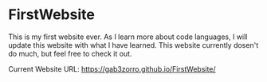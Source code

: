 # FirstWebsite

This is my first website ever. As I learn more about code languages, I will update this website with what I have learned.
This website currently dosen't do much, but feel free to check it out.

Current Website URL: https://gab3zorro.github.io/FirstWebsite/
